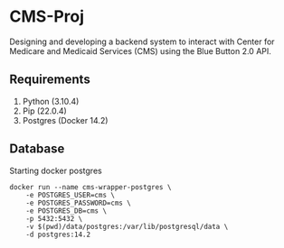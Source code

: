 # CMS-Proj
Designing and developing a backend system to interact with Center for Medicare and Medicaid Services (CMS) using the Blue Button 2.0 API.

## Requirements

1. Python (3.10.4)
2. Pip (22.0.4)
3. Postgres (Docker 14.2)

## Database

Starting docker postgres

```
docker run --name cms-wrapper-postgres \
    -e POSTGRES_USER=cms \
    -e POSTGRES_PASSWORD=cms \
    -e POSTGRES_DB=cms \
    -p 5432:5432 \
    -v $(pwd)/data/postgres:/var/lib/postgresql/data \
    -d postgres:14.2
```
